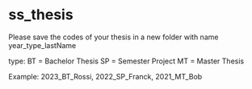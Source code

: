 # ss_thesis

Please save the codes of your thesis in a new folder with name
year_type_lastName

type:
BT = Bachelor Thesis
SP = Semester Project
MT = Master Thesis

Example: 2023_BT_Rossi, 2022_SP_Franck, 2021_MT_Bob